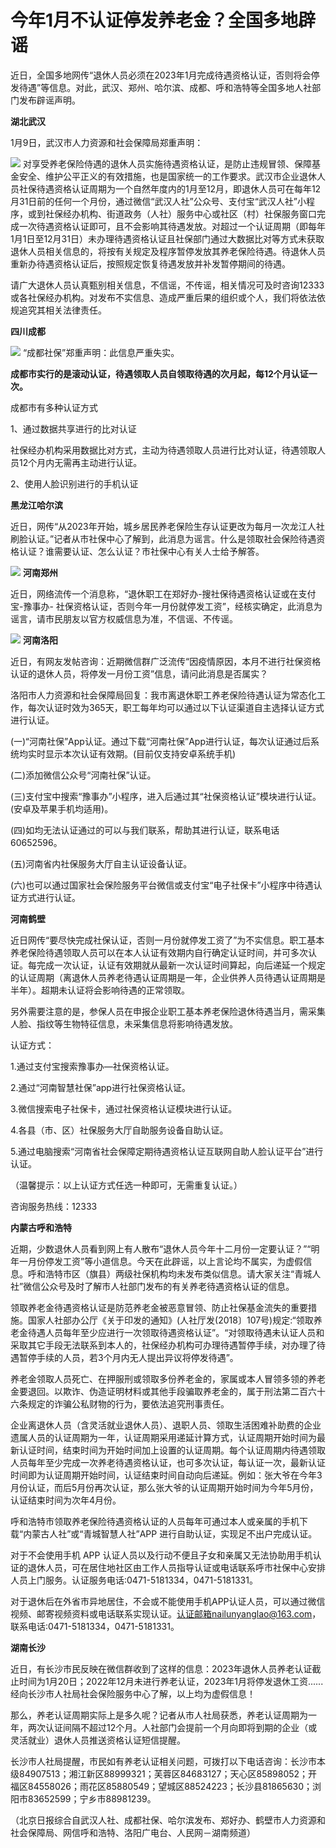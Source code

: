 # 今年1月不认证停发养老金？全国多地辟谣

近日，全国多地网传“退休人员必须在2023年1月完成待遇资格认证，否则将会停发待遇”等信息。对此，武汉、郑州、哈尔滨、成都、呼和浩特等全国多地人社部门发布辟谣声明。

**湖北武汉**

1月9日，武汉市人力资源和社会保障局郑重声明：

![](https://inews.gtimg.com/newsapp_bt/0/15602173046/1000)
对享受养老保险侍遇的退休人员实施待遇资格认证，是防止违规冒领、保障基金安全、维护公平正义的有效措施，也是国家统一的工作要求。武汉市企业退休人员社保待遇资格认证周期为一个自然年度内的1月至12月，即退休人员可在每年12月31日前的任何一个月份，通过微信“武汉人社”公众号、支付宝“武汉人社”小程序，或到社保经办机构、街道政务（人社）服务中心或社区（村）社保服务窗口完成一次待遇资格认证即可，且不会影响其待遇发放。对超过一个认证周期（即每年1月1日至12月31日）未办理待遇资格认证且社保部门通过大数据比对等方式未获取退休人员相关信息的，将按有关规定及程序暂停发放其养老保险待遇。待退休人员重新办待遇资格认证后，按照规定恢复待遇发放并补发暂停期间的待遇。

请广大退休人员认真甄别相关信息，不信谣，不传谣，相关情况可及时咨询12333或各社保经办机构。对发布不实信息、造成严重后果的组织或个人，我们将依法依规追究其相关法律责任。

**四川成都**

![](https://inews.gtimg.com/newsapp_bt/0/15602173045/1000)
“成都社保”郑重声明：此信息严重失实。

**成都市实行的是滚动认证，待遇领取人员自领取待遇的次月起，每12个月认证一次。**

成都市有多种认证方式

1、通过数据共享进行的比对认证

社保经办机构采用数据比对方式，主动为待遇领取人员进行比对认证，待遇领取人员12个月内无需再主动进行认证。

2、使用人脸识别进行的手机认证

**黑龙江哈尔滨**

近日，网传“从2023年开始，城乡居民养老保险生存认证更改为每月一次龙江人社刷脸认证。”记者从市社保中心了解到，此消息为谣言。什么是领取社会保险待遇资格认证？谁需要认证、怎么认证？市社保中心有关人士给予解答。
​​​

![](https://inews.gtimg.com/newsapp_bt/0/15602173048/1000)
**河南郑州**

近日，网络流传一个消息称，“退休职工在郑好办-搜社保待遇资格认证或在支付宝-豫事办-
社保资格认证，否则今年一月份就停发工资”，经核实确定，此消息为谣言，请市民朋友以官方权威信息为准，不信谣、不传谣。

![](https://inews.gtimg.com/newsapp_bt/0/15602173050/1000)
**河南洛阳**

近日，有网友发帖咨询：近期微信群广泛流传“因疫情原因，本月不进行社保资格认证的退休人员，将停发一月份工资”信息，请问此消息是否属实？

洛阳市人力资源和社会保障局回复：我市离退休职工养老保险待遇认证为常态化工作，每次认证时效为365天，职工每年均可以通过以下认证渠道自主选择认证方式进行认证。

(一)“河南社保”App认证。通过下载“河南社保”App进行认证，每次认证通过后系统均实时显示本次认证有效期。(目前仅支持安卓系统手机)

(二)添加微信公众号“河南社保”认证。

(三)支付宝中搜索“豫事办”小程序，进入后通过其“社保资格认证”模块进行认证。(安卓及苹果手机均适用)。

(四)如均无法认证通过的可以与我们联系，帮助其进行认证，联系电话60652596。

(五)河南省内社保服务大厅自主认证设备认证。

(六)也可以通过国家社会保险服务平台微信或支付宝“电子社保卡”小程序中待遇认证方式进行认证。

**河南鹤壁**

近日网传“要尽快完成社保认证，否则一月份就停发工资了”为不实信息。职工基本养老保险待遇领取人员可以在本人认证有效期内自行确定认证时间，并可多次认证。每完成一次认证，认证有效期就从最新一次认证时间算起，向后递延一个规定的认证周期（离退休人员养老待遇认证周期是一年，企业供养人员待遇认证周期是半年）。超期未认证将会影响待遇的正常领取。

另外需要注意的是，参保人员在申报企业职工基本养老保险退休待遇当月，需采集人脸、指纹等生物特征信息，未采集信息将影响待遇发放。

认证方式：

1.通过支付宝搜索豫事办—社保资格认证。

2.通过“河南智慧社保”app进行社保资格认证。

3.微信搜索电子社保卡，通过社保资格认证模块进行认证。

4.各县（市、区）社保服务大厅自助服务设备自助认证。

5.通过电脑搜索“河南省社会保障定期待遇资格认证互联网自助人脸认证平台”进行认证。

（温馨提示：以上认证方式任选一种即可，无需重复认证。）

咨询服务热线：12333

**内蒙古呼和浩特**

近期，少数退休人员看到网上有人散布“退休人员今年十二月份一定要认证？”“明年一月份停发工资”等小道信息。今天在此辟谣，以上言论均不属实，为虚假信息。呼和浩特市区（旗县）两级社保机构均未发布类似信息。请大家关注“青城人社”微信公众号及时了解市人社部门发布的有关养老待遇资格认证的信息。

领取养老金待遇资格认证是防范养老金被恶意冒领、防止社保基金流失的重要措施。国家人社部办公厅《关于印发的通知》(人社厅发(2018〕107号)规定:“领取养老金待遇人员每年至少应进行一次领取待遇资格认证”。“对领取待遇未认证人员和采取其它手段无法联系到本人的，社保经办机构可办理待遇暂停手续，对办理了待遇暂停手续的人员，若3个月内无人提出异议将停发待遇”。

养老金领取人员死亡、在押服刑或领取多份养老金的，家属或本人冒领多领的养老金要退回。以欺诈、伪造证明材料或其他手段骗取养老金的，属于刑法第二百六十六条规定的诈骗公私财物的行为，要依法追究刑事责任。

企业离退休人员（含灵活就业退休人员）、退职人员、领取生活困难补助费的企业遗属人员的认证周期为一年，认证周期采用递延计算方式，认证周期开始时间为最新认证时间，结束时间为开始时间加上设置的认证周期。每个认证周期内待遇领取人员每年至少完成一次养老待遇资格认证，也可多次认证，每认证一次，最新认证时间即为认证周期开始时间，认证结束时间自动向后递延。例如：张大爷在今年3月份认证，而后5月份再次认证，那么张大爷的认证周期开始时间为今年5月份，认证结束时间为次年4月份。

呼和浩特市领取养老保险待遇资格认证的人员每年可通过本人或亲属的手机下载“内蒙古人社”或“青城智慧人社”APP 进行自助认证，实现足不出户完成认证。

对于不会使用手机 APP
认证人员以及行动不便且子女和亲属又无法协助用手机认证的退休人员，可在居住地社区由工作人员指导认证或电话联系呼市社保中心安排人员上门服务。认证服务电话:0471-5181334，0471-5181331。

对于退休后在外省市异地居住，不会或不能使用手机APP认证人员，可以通过微信视频、邮寄视频资料或电话联系实现认证。认证邮箱nailunyanglao@163.com，联系电话:0471-5181334，0471-5181331。

**湖南长沙**

近日，有长沙市民反映在微信群收到了这样的信息：2023年退休人员养老认证截止时间为1月20日；2022年12月未进行养老认证，2023年1月将停发退休工资......
经向长沙市人社局社会保险服务中心了解，以上均为虚假信息！

那么，养老认证周期实际上是多久呢？记者从市人社局获悉，养老认证周期为一年，两次认证间隔不超过12个月。人社部门会提前一个月向即将到期的企业（或灵活就业）退休人员推送资格认证短信提醒。

长沙市人社局提醒，市民如有养老认证相关问题，可拨打以下电话咨询：长沙市本级84907513；湘江新区88999321；芙蓉区84683127；天心区85898052；开福区84558026；雨花区85880549；望城区88524223；长沙县81865630；浏阳市83652599；宁乡市88981239。

（北京日报综合自武汉人社、成都社保、哈尔滨发布、郑好办、鹤壁市人力资源和社会保障局、网信呼和浩特、洛阳广电台、人民网－湖南频道）

